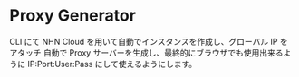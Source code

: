 # Proxy Generator

CLI にて NHN Cloud を用いて自動でインスタンスを作成し、グローバル IP をアタッチ
自動で Proxy サーバーを生成し、最終的にブラウザでも使用出来るように IP:Port:User:Pass にして使えるようにします。
